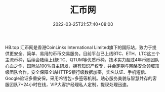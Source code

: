 ﻿---
weight: 
title: "汇币网"
description: "?HB.top 汇币网是香港CoinLinks International Limited旗下的国际站，致力于提供更安全、简单、易用的币币交易服务。"
date: 2022-03-25T21:57:40+08:00
lastmod: 2022-03-25T16:45:40+08:00
draft: false
authors: ["Metabd"]
featuredImage: "huibiwang.webp"
link: ""
tags: ["交易所","汇币网"]
categories: ["navigation"]
navigation: ["交易所"]
lightgallery: true
toc: true
pinned: false
recommend: false
recommend1: false
---
HB.top 汇币网是香港CoinLinks International Limited旗下的国际站，致力于提供更安全、简单、易用的币币交易服务。目前平台已上线BTC、ETH、LTC这三个主流币种，后续会陆续上线ETC、QTUM等优质币种。技术实力超过4年币圈团队心血之作，国际站100%自主研发，拥有知识产权专，并会定期与网酪安全领域顶级团队合作。安全保障全站HTTPS银行级数据加密，实名认证、手机短信、Google验证多重安保，采用冷钱包+多签等机制。贴心服务美貌与智慧并存的客服团队7*24小时在线，VIP大客护经理私人定制，提现处理迅速。

